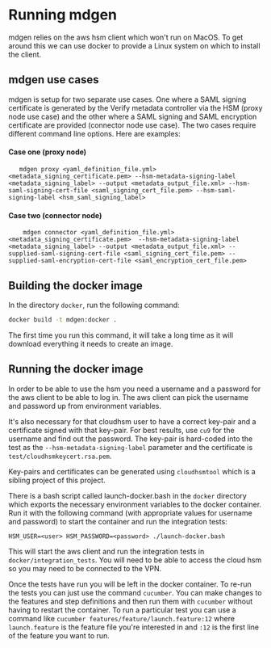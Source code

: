 # Running mdgen

mdgen relies on the aws hsm client which won't run on MacOS.
To get around this we can use docker to provide a Linux system on which
to install the client.

## mdgen use cases

mdgen is setup for two separate use cases. One where a SAML signing certificate 
is generated by the Verify metadata controller via the HSM (proxy node use case) 
and the other where a SAML signing and SAML encryption certificate are provided 
(connector node use case). The two cases require different command line options.
Here are examples:

#### Case one (proxy node)

```
   mdgen proxy <yaml_definition_file.yml> <metadata_signing_certificate.pem> --hsm-metadata-signing-label <metadata_signing_label> --output <metadata_output_file.xml> --hsm-saml-signing-cert-file <saml_signing_cert_file.pem> --hsm-saml-signing-label <hsm_saml_signing_label>
```

#### Case two (connector node)

```
    mdgen connector <yaml_definition_file.yml> <metadata_signing_certificate.pem>  --hsm-metadata-signing-label <metadata_signing_label> --output <metadata_output_file.xml> --supplied-saml-signing-cert-file <saml_signing_cert_file.pem> --supplied-saml-encryption-cert-file <saml_encryption_cert_file.pem> 
```

## Building the docker image

In the directory `docker`, run the following command:

```bash
docker build -t mdgen:docker .
```

The first time you run this command, it will take a long time as it
will download everything it needs to create an image.

## Running the docker image

In order to be able to use the hsm you need a username and a password for
the aws client to be able to log in.  The aws client can pick the username
and password up from environment variables.

It's also necessary for that cloudhsm user to have a correct key-pair and
a certificate signed with that key-pair.  For best results, use `cu9` for
the username and find out the password.  The key-pair is hard-coded into 
the test as the `--hsm-metadata-signing-label` parameter and the 
certificate is `test/cloudhsmkeycert.rsa.pem`.

Key-pairs and certificates can be generated using `cloudhsmtool` which is 
a sibling project of this project.

There is a bash script called launch-docker.bash in the `docker` directory
which exports the necessary environment variables to the docker container.
Run it with the following command (with appropriate values for username 
and password) to start the container and run the integration tests:

```
HSM_USER=<user> HSM_PASSWORD=<password> ./launch-docker.bash 
```

This will start the aws client and run the integration tests in 
`docker/integration_tests`.  You will need to be able to access the cloud 
hsm so you may need to be connected to the VPN.

Once the tests have run you will be left in the docker container. To re-run
the tests you can just use the command `cucumber`. You can make changes to
the features and step definitions and then run them with `cucumber`
without having to restart the container.  To run a particular test you
can use a command like `cucumber features/feature/launch.feature:12` where
`launch.feature` is the feature file you're interested in and `:12` is the
first line of the feature you want to run.